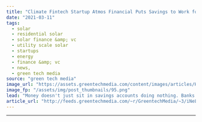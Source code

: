 ```yaml
---
title: "Climate Fintech Startup Atmos Financial Puts Savings to Work for Clean Energy"
date: "2021-03-11"
tags: 
  - solar
  - residential solar
  - solar finance &amp; vc
  - utility scale solar
  - startups
  - energy
  - finance &amp; vc
  - news,
  - green tech media
source: "green tech media"
image_url: "https://assets.greentechmedia.com/content/images/articles/Handing_Money_XL.png"
image_fp: "/assets/img/post_thumbnails/95.png"
lead: "Money doesn't just sit in savings accounts doing nothing. Banks recirculate deposited cash as loans — for cars, homes, even oil pipelines — and pay customers interest for the service. Startup Atmos Financial ensures that the money its customers depos ..."
article_url: "http://feeds.greentechmedia.com/~r/GreentechMedia/~3/iNeLs6Sa_IY/climate-fintech-startup-atmos-financial-puts-savings-to-work-for-clean-energy"
---
```


---
